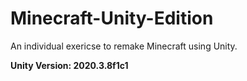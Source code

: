 # Minecraft-Unity-Edition
 An individual exericse to remake Minecraft using Unity.

**Unity Version: 2020.3.8f1c1**